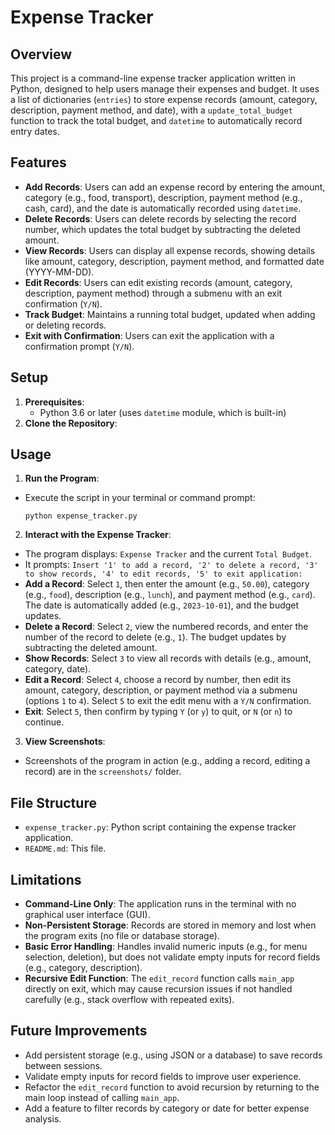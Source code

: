 # Expense Tracker

## Overview
This project is a command-line expense tracker application written in Python, designed to help users manage their expenses and budget. It uses a list of dictionaries (`entries`) to store expense records (amount, category, description, payment method, and date), with a `update_total_budget` function to track the total budget, and `datetime` to automatically record entry dates.

## Features
- **Add Records**: Users can add an expense record by entering the amount, category (e.g., food, transport), description, payment method (e.g., cash, card), and the date is automatically recorded using `datetime`.
- **Delete Records**: Users can delete records by selecting the record number, which updates the total budget by subtracting the deleted amount.
- **View Records**: Users can display all expense records, showing details like amount, category, description, payment method, and formatted date (YYYY-MM-DD).
- **Edit Records**: Users can edit existing records (amount, category, description, payment method) through a submenu with an exit confirmation (`Y/N`).
- **Track Budget**: Maintains a running total budget, updated when adding or deleting records.
- **Exit with Confirmation**: Users can exit the application with a confirmation prompt (`Y/N`).

## Setup
1. **Prerequisites**:
   - Python 3.6 or later (uses `datetime` module, which is built-in)
2. **Clone the Repository**:

## Usage
1. **Run the Program**:
- Execute the script in your terminal or command prompt:
  ```
  python expense_tracker.py
  ```
2. **Interact with the Expense Tracker**:
- The program displays: `Expense Tracker` and the current `Total Budget`.
- It prompts: `Insert '1' to add a record, '2' to delete a record, '3' to show records, '4' to edit records, '5' to exit application:`
- **Add a Record**: Select `1`, then enter the amount (e.g., `50.00`), category (e.g., `food`), description (e.g., `lunch`), and payment method (e.g., `card`). The date is automatically added (e.g., `2023-10-01`), and the budget updates.
- **Delete a Record**: Select `2`, view the numbered records, and enter the number of the record to delete (e.g., `1`). The budget updates by subtracting the deleted amount.
- **Show Records**: Select `3` to view all records with details (e.g., amount, category, date).
- **Edit a Record**: Select `4`, choose a record by number, then edit its amount, category, description, or payment method via a submenu (options `1` to `4`). Select `5` to exit the edit menu with a `Y/N` confirmation.
- **Exit**: Select `5`, then confirm by typing `Y` (or `y`) to quit, or `N` (or `n`) to continue.
3. **View Screenshots**:
- Screenshots of the program in action (e.g., adding a record, editing a record) are in the `screenshots/` folder.

## File Structure
- `expense_tracker.py`: Python script containing the expense tracker application.
- `README.md`: This file.

## Limitations
- **Command-Line Only**: The application runs in the terminal with no graphical user interface (GUI).
- **Non-Persistent Storage**: Records are stored in memory and lost when the program exits (no file or database storage).
- **Basic Error Handling**: Handles invalid numeric inputs (e.g., for menu selection, deletion), but does not validate empty inputs for record fields (e.g., category, description).
- **Recursive Edit Function**: The `edit_record` function calls `main_app` directly on exit, which may cause recursion issues if not handled carefully (e.g., stack overflow with repeated exits).

## Future Improvements
- Add persistent storage (e.g., using JSON or a database) to save records between sessions.
- Validate empty inputs for record fields to improve user experience.
- Refactor the `edit_record` function to avoid recursion by returning to the main loop instead of calling `main_app`.
- Add a feature to filter records by category or date for better expense analysis.
